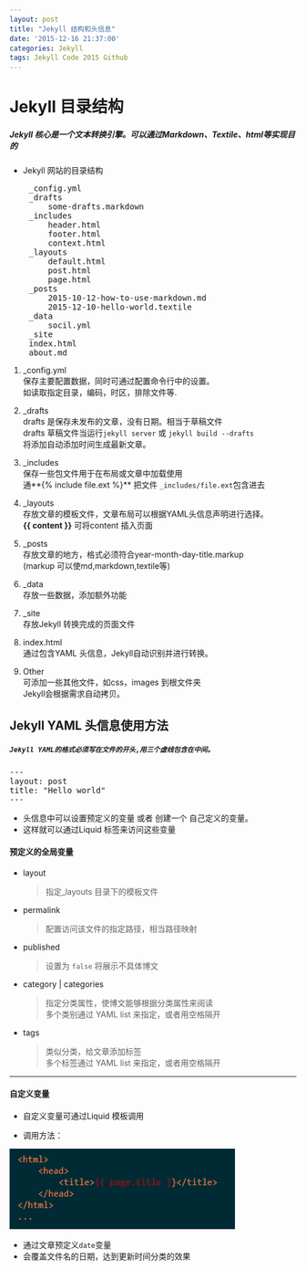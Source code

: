 ```yaml
---
layout: post
title: "Jekyll 结构和头信息"
date: '2015-12-16 21:37:00'
categories: Jekyll
tags: Jekyll Code 2015 Github 
---
```


# Jekyll 目录结构

##### **Jekyll 核心是一个文本转换引擎。可以通过Markdown、Textile、html等实现目的**

- Jekyll 网站的目录结构

<pre>
	_config.yml
	_drafts
		some-drafts.markdown
	_includes
		header.html
		footer.html
		context.html
	_layouts
		default.html
		post.html
		page.html
	_posts
		2015-10-12-how-to-use-markdown.md
		2015-12-10-hello-world.textile
	_data
		socil.yml
	_site
	index.html
	about.md
</pre>

1. _config.yml  
	 保存主要配置数据，同时可通过配置命令行中的设置。  
	 如读取指定目录，编码，时区，排除文件等.

2. _drafts  
	 drafts 是保存未发布的文章，没有日期。相当于草稿文件  
	 drafts 草稿文件当运行`jekyll server` 或 `jekyll build --drafts`  
		将添加自动添加时间生成最新文章。

3. _includes  
	 保存一些包文件用于在布局或文章中加载使用  
	 通**&#123;% include file.ext %}** 把文件 `_includes/file.ext`包含进去

4. _layouts  
	 存放文章的模板文件，文章布局可以根据YAML头信息声明进行选择。  
	 **&#123;{ content }}** 可将content 插入页面

5. _posts  
	 存放文章的地方，格式必须符合year-month-day-title.markup  
	 (markup 可以使md,markdown,textile等)
	
6. _data  
	 存放一些数据，添加额外功能

7. _site  
	 存放Jekyll 转换完成的页面文件

8. index.html  
	 通过包含YAML 头信息，Jekyll自动识别并进行转换。

9. Other  
	 可添加一些其他文件，如css，images 到根文件夹  
	 Jekyll会根据需求自动拷贝。

## Jekyll YAML 头信息使用方法


##### **`Jekyll YAML的格式必须写在文件的开头,用三个虚线包含在中间。`**


<pre>
---
layout: post
title: "Hello world"
---
</pre>

- 头信息中可以设置预定义的变量 或者 创建一个 自己定义的变量。
- 这样就可以通过Liquid 标签来访问这些变量


#### 预定义的全局变量

- layout   
	> 指定_layouts 目录下的模板文件

- permalink   
	> 配置访问该文件的指定路径，相当路径映射

- published  
	> 设置为 `false` 将展示不具体博文

- category | categories  
	> 指定分类属性，使博文能够根据分类属性来阅读  
	> 多个类别通过 YAML list 来指定，或者用空格隔开

- tags  
	> 类似分类，给文章添加标签  
	> 多个标签通过 YAML list 来指定，或者用空格隔开

----

#### **自定义变量**

- 自定义变量可通过Liquid 模板调用

- 调用方法：

![Yaml head example](/assets/images/article/Yaml_head_example.png)

- 通过文章预定义`date`变量
- 会覆盖文件名的日期，达到更新时间分类的效果


